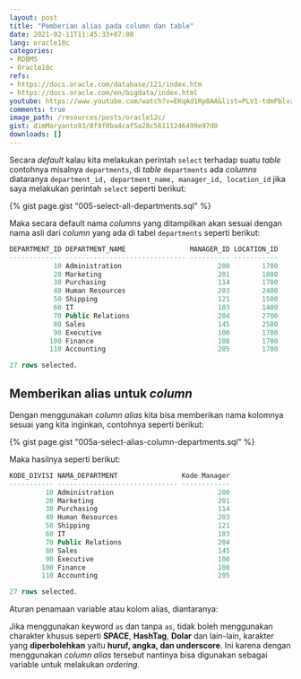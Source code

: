 ```yaml
---
layout: post
title: "Pemberian alias pada column dan table"
date: 2021-02-11T11:45:33+07:00
lang: oracle18c
categories:
- RDBMS
- Oracle18c
refs: 
- https://docs.oracle.com/database/121/index.htm
- https://docs.oracle.com/en/bigdata/index.html
youtube: https://www.youtube.com/watch?v=EKqAd1Rp8AA&list=PLV1-tdmPblvzqS-Z57hZ_spTRtVvnYYpV&index=16
comments: true
image_path: /resources/posts/oracle12c/
gist: dimMaryanto93/8f9f0ba4caf5a28c56111246499e97d0
downloads: []
---
```



Secara _default_ kalau kita melakukan perintah `select` terhadap suatu _table_ contohnya misalnya `departments`, di _table_ `departments` ada _columns_ diataranya `department_id, department_name, manager_id, location_id` jika saya melakukan perintah `select` seperti berikut:

{% gist page.gist "005-select-all-departments.sql" %}

Maka secara default nama _columns_ yang ditampilkan akan sesuai dengan nama asli dari _column_ yang ada di tabel `departments` seperti berikut:

```sql
DEPARTMENT_ID DEPARTMENT_NAME                MANAGER_ID LOCATION_ID
------------- ------------------------------ ---------- -----------
           10 Administration                        200        1700
           20 Marketing                             201        1800
           30 Purchasing                            114        1700
           40 Human Resources                       203        2400
           50 Shipping                              121        1500
           60 IT                                    103        1400
           70 Public Relations                      204        2700
           80 Sales                                 145        2500
           90 Executive                             100        1700
          100 Finance                               108        1700
          110 Accounting                            205        1700

27 rows selected.
```

## Memberikan alias untuk _column_

Dengan menggunakan _column alias_ kita bisa memberikan nama kolomnya sesuai yang kita inginkan, contohnya seperti berikut:

{% gist page.gist "005a-select-alias-column-departments.sql" %}

Maka hasilnya seperti berikut:

```sql
KODE_DIVISI NAMA_DEPARTMENT                Kode Manager
----------- ------------------------------ ------------
         10 Administration                          200
         20 Marketing                               201
         30 Purchasing                              114
         40 Human Resources                         203
         50 Shipping                                121
         60 IT                                      103
         70 Public Relations                        204
         80 Sales                                   145
         90 Executive                               100
        100 Finance                                 108
        110 Accounting                              205

27 rows selected.
```

Aturan penamaan variable atau kolom alias, diantaranya:

Jika menggunakan keyword `as` dan tanpa `as`, tidak boleh menggunakan charakter khusus seperti **SPACE**, **HashTag**, **Dolar** dan lain-lain, karakter yang **diperbolehkan** yaitu **huruf, angka, dan underscore**. Ini karena dengan menggunakan _column alias_ tersebut nantinya bisa digunakan sebagai variable untuk melakukan _ordering_.